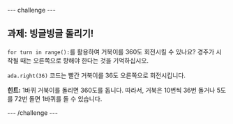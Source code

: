\--- challenge \---

## 과제: 빙글빙글 돌리기!

`for turn in range():`를 활용하여 거북이를 360도 회전시킬 수 있나요? 경주가 시작될 때는 오른쪽으로 향해야 한다는 것을 기억하십시오.

`ada.right(36)` 코드는 빨간 거북이를 36도 오른쪽으로 회전시킵니다.

**힌트:** 1바퀴 거북이를 돌리면 360도를 돕니다. 따라서, 거북은 10번씩 36번 돌거나 5도를 72번 돌면 1바퀴를 돌 수 있습니다.

\--- /challenge \---